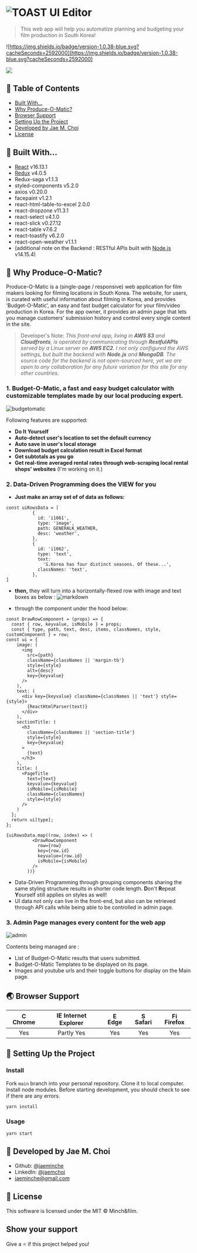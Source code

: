 # ![TOAST UI Editor](https://user-images.githubusercontent.com/26568425/117560702-fed22780-b0ca-11eb-9f76-705e4321eb5a.png)

> This web app will help you automatize planning and budgeting your film production in South Korea!

![https://img.shields.io/badge/version-1.0.38-blue.svg?cacheSeconds=2592000](https://img.shields.io/badge/version-1.0.38-blue.svg?cacheSeconds=2592000)

[<img src="https://user-images.githubusercontent.com/26568425/117561286-663ea600-b0d0-11eb-8e79-77caed47aa8e.gif " />](https://www.produceomatic.com)

## 🚩 Table of Contents

- [Built With...](#-built-with)
- [Why Produce-O-Matic?](#-why-produce-o-matic)
- [Browser Support](#-browser-support)
- [Setting Up the Project](#-setting-up-the-project)
- [Developed by Jae M. Choi](#-developed-by-jae-m-choi)
- [License](#-license)

## 🔨 Built With...

- [React](https://reactjs.org/) v16.13.1
- [Redux](https://redux.js.org/) v4.0.5
- Redux-saga v1.1.3
- styled-components v5.2.0
- axios v0.20.0
- facepaint v1.2.1
- react-html-table-to-excel 2.0.0
- react-dropzone v11.3.1
- react-select v4.1.0
- react-slick v0.27.12
- react-table v7.6.2
- react-toastify v6.2.0
- react-open-weather v1.1.1
- (additional note on the Backend : RESTful APIs built with [Node.js](https://nodejs.org) v14.15.4)

## 🤖 Why Produce-O-Matic?

Produce-O-Matic is a (single-page / responsive) web application for film makers looking for filming locations in South Korea. The website, for users, is curated with useful information about filming in Korea, and provides ‘Budget-O-Matic’, an easy and fast budget calculator for your film/video production in Korea. For the app owner, it provides an admin page that lets you manage customers’ submission history and control every single content in the site.

> Developer's Note:
> _This front-end app, living in **AWS S3** and **Cloudfronts**, is operated by communicating through **RestfulAPIs** served by a Linux server on **AWS EC2**. I not only configured the AWS settings, but built the backend with **Node.js** and **MongoDB**. The source code for the backend is not open-sourced here, yet we are open to any collaboration for any future variation for this site for any other countries._

### 1. Budget-O-Matic, a fast and easy budget calculator with customizable templates made by our local producing expert.

![budgetomatic](https://user-images.githubusercontent.com/26568425/117536683-7191c300-b037-11eb-8cf6-a5060f855319.gif)

Following features are supported:

- **Do It Yourself**
- **Auto-detect user's location to set the default currency**
- **Auto save in user's local storage**
- **Download budget calculation result in Excel format**
- **Get subtotals as you go**
- **Get real-time averaged rental rates through web-scraping local rental shops' websites** (I'm working on it.)

### 2. Data-Driven Programming does the VIEW for you

- **Just make an array set of of data as follows:**

```
const uiRowsData = [
          {
            id: 'i1061',
            type: 'image',
            path: GENERALK_WEATHER,
            desc: 'weather',
          },
          {
            id: 'i1062',
            type: 'text',
            text:
              'S.Korea has four distinct seasons. Of these...',
            classNames: 'text',
          },
]
```

- **then,** they will turn into a horizontally-flexed row with image and text boxes as below :
  ![markdown](https://user-images.githubusercontent.com/26568425/117577966-1939ee80-b127-11eb-805c-84055ec21619.png)

- through the component under the hood below:

```
const DrawRowComponent = (props) => {
  const { row, keyvalue, isMobile } = props;
  const { type, path, text, desc, items, classNames, style, customComponent } = row;
const ui = {
    image: (
      <img
        src={path}
        className={classNames || 'margin-tb'}
        style={style}
        alt={desc}
        key={keyvalue}
      />
    ),
    text: (
      <div key={keyvalue} className={classNames || 'text'} style={style}>
        {ReactHtmlParser(text)}
      </div>
    ),
    sectionTitle: (
      <h3
        className={classNames || 'section-title'}
        style={style}
        key={keyvalue}
      >
        {text}
      </h3>
    ),
    title: (
      <PageTitle
        text={text}
        keyvalue={keyvalue}
        isMobile={isMobile}
        className={classNames}
        style={style}
      />
    )
  };
  return ui[type];
};
```

```
{uiRowsData.map((row, index) => (
          <DrawRowComponent
            row={row}
            key={row.id}
            keyvalue={row.id}
            isMobile={isMobile}
          />
        ))}
```

- Data-Driven Programming through grouping components sharing the same styling structure results in shorter code length. **D**on't **R**epeat **Y**ourself still applies on styles as well!
- UI data not only can live in the front-end, but also can be retrieved through API calls while being able to be controlled in admin page.

### 3. Admin Page manages every content for the web app

![admin](https://user-images.githubusercontent.com/26568425/117579449-d29bc280-b12d-11eb-94d7-7e4e708dfe84.gif)

Contents being managed are :

- List of Budget-O-Matic results that users submitted.
- Budget-O-Matic Templates to be displayed on its page.
- Images and youtube urls and their toggle buttons for display on the Main page.

## 🌏 Browser Support

| <img src="https://user-images.githubusercontent.com/1215767/34348387-a2e64588-ea4d-11e7-8267-a43365103afe.png" alt="Chrome" width="16px" height="16px" /> Chrome | <img src="https://user-images.githubusercontent.com/1215767/34348590-250b3ca2-ea4f-11e7-9efb-da953359321f.png" alt="IE" width="16px" height="16px" /> Internet Explorer | <img src="https://user-images.githubusercontent.com/1215767/34348380-93e77ae8-ea4d-11e7-8696-9a989ddbbbf5.png" alt="Edge" width="16px" height="16px" /> Edge | <img src="https://user-images.githubusercontent.com/1215767/34348394-a981f892-ea4d-11e7-9156-d128d58386b9.png" alt="Safari" width="16px" height="16px" /> Safari | <img src="https://user-images.githubusercontent.com/1215767/34348383-9e7ed492-ea4d-11e7-910c-03b39d52f496.png" alt="Firefox" width="16px" height="16px" /> Firefox |
| :--------------------------------------------------------------------------------------------------------------------------------------------------------------: | :---------------------------------------------------------------------------------------------------------------------------------------------------------------------: | :----------------------------------------------------------------------------------------------------------------------------------------------------------: | :--------------------------------------------------------------------------------------------------------------------------------------------------------------: | :----------------------------------------------------------------------------------------------------------------------------------------------------------------: |
|                                                                               Yes                                                                                |                                                                               Partly Yes                                                                                |                                                                             Yes                                                                              |                                                                               Yes                                                                                |                                                                                Yes                                                                                 |

## 🔧 Setting Up the Project

### Install

Fork `main` branch into your personal repository. Clone it to local computer. Install node modules. Before starting development, you should check to see if there are any errors.

```
yarn install
```

### Usage

```
yarn start
```

## 👤 Developed by Jae M. Choi

- Github: [@jaeminche](https://github.com/jaeminche)
- LinkedIn: [@jaemchoi](https://linkedin.com/in/jaemchoi)
- jaeminche@gmail.com

## 📜 License

This software is licensed under the MIT © Minch&film.

## Show your support

Give a ⭐️ if this project helped you!
